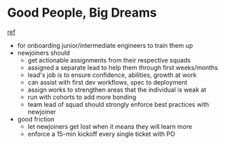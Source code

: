 # Good People, Big Dreams
[ref](https://medium.com/aleph-vc/growing-the-new-generation-of-engineers-in-the-lemonade-makers-program-118c9b4eec0a)

- for onboarding junior/intermediate engineers to train them up
- newjoiners should
  - get actionable assignments from their respective squads
  - assigned a separate lead to help them through first weeks/months
  - lead's job is to ensure confidence, abilities, growth at work
  - can assist with first dev workflows, spec to deployment
  - assign works to strengthen areas that the individual is weak at
  - run with cohorts to add more bonding
  - team lead of squad should strongly enforce best practices with newjoiner
- good friction
  - let newjoiners get lost when it means they will learn more
  - enforce a 15-min kickoff every single ticket with PO